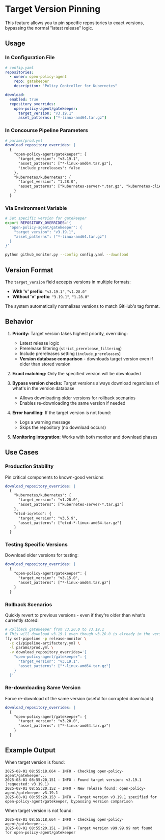 # Target Version Pinning

This feature allows you to pin specific repositories to exact versions, bypassing the normal "latest release" logic.

## Usage

### In Configuration File

```yaml
# config.yaml
repositories:
  - owner: open-policy-agent
    repo: gatekeeper
    description: "Policy Controller for Kubernetes"

download:
  enabled: true
  repository_overrides:
    open-policy-agent/gatekeeper:
      target_version: "v3.19.1"
      asset_patterns: ["*-linux-amd64.tar.gz"]
```

### In Concourse Pipeline Parameters

```yaml
# params/prod.yml
download_repository_overrides: |
  {
    "open-policy-agent/gatekeeper": {
      "target_version": "v3.19.1",
      "asset_patterns": ["*-linux-amd64.tar.gz"],
      "include_prereleases": false
    },
    "kubernetes/kubernetes": {
      "target_version": "1.28.0",
      "asset_patterns": ["kubernetes-server-*.tar.gz", "kubernetes-client-*.tar.gz"]
    }
  }
```

### Via Environment Variable

```bash
# Set specific version for gatekeeper
export REPOSITORY_OVERRIDES='{
  "open-policy-agent/gatekeeper": {
    "target_version": "v3.19.1",
    "asset_patterns": ["*-linux-amd64.tar.gz"]
  }
}'

python github_monitor.py --config config.yaml --download
```

## Version Format

The `target_version` field accepts versions in multiple formats:

- **With 'v' prefix:** `"v3.19.1"`, `"v1.28.0"`
- **Without 'v' prefix:** `"3.19.1"`, `"1.28.0"`

The system automatically normalizes versions to match GitHub's tag format.

## Behavior

1. **Priority:** Target version takes highest priority, overriding:
   - Latest release logic
   - Prerelease filtering (`strict_prerelease_filtering`)
   - Include prereleases setting (`include_prereleases`)
   - **Version database comparison** - downloads target version even if older than stored version

2. **Exact matching:** Only the specified version will be downloaded

3. **Bypass version checks:** Target versions always download regardless of what's in the version database
   - Allows downloading older versions for rollback scenarios
   - Enables re-downloading the same version if needed

4. **Error handling:** If the target version is not found:
   - Logs a warning message
   - Skips the repository (no download occurs)

5. **Monitoring integration:** Works with both monitor and download phases

## Use Cases

### Production Stability

Pin critical components to known-good versions:

```yaml
download_repository_overrides: |
  {
    "kubernetes/kubernetes": {
      "target_version": "v1.28.0",
      "asset_patterns": ["kubernetes-server-*.tar.gz"]
    },
    "etcd-io/etcd": {
      "target_version": "v3.5.9",
      "asset_patterns": ["etcd-*-linux-amd64.tar.gz"]
    }
  }
```

### Testing Specific Versions

Download older versions for testing:

```yaml
download_repository_overrides: |
  {
    "open-policy-agent/gatekeeper": {
      "target_version": "v3.15.0",
      "asset_patterns": ["*-linux-amd64.tar.gz"]
    }
  }
```

### Rollback Scenarios

Quickly revert to previous versions - even if they're older than what's currently stored:

```bash
# Rollback gatekeeper from v3.20.0 to v3.19.1
# This will download v3.19.1 even though v3.20.0 is already in the version database
fly set-pipeline -p release-monitor \
  -c ci/pipeline-artifactory.yml \
  -l params/prod.yml \
  -v download_repository_overrides='{
    "open-policy-agent/gatekeeper": {
      "target_version": "v3.19.1",
      "asset_patterns": ["*-linux-amd64.tar.gz"]
    }
  }'
```

### Re-downloading Same Version

Force re-download of the same version (useful for corrupted downloads):

```yaml
download_repository_overrides: |
  {
    "open-policy-agent/gatekeeper": {
      "target_version": "v3.20.0",
      "asset_patterns": ["*-linux-amd64.tar.gz"]
    }
  }
```

## Example Output

When target version is found:

```
2025-08-01 08:55:18,664 - INFO - Checking open-policy-agent/gatekeeper...
2025-08-01 08:55:20,151 - INFO - Found target version: v3.19.1 (requested: v3.19.1)
2025-08-01 08:55:20,152 - INFO - New release found: open-policy-agent/gatekeeper v3.19.1
2025-08-01 08:55:20,153 - INFO - Target version v3.19.1 specified for open-policy-agent/gatekeeper, bypassing version comparison
```

When target version is not found:

```
2025-08-01 08:55:18,664 - INFO - Checking open-policy-agent/gatekeeper...
2025-08-01 08:55:20,151 - INFO - Target version v99.99.99 not found for open-policy-agent/gatekeeper
```
